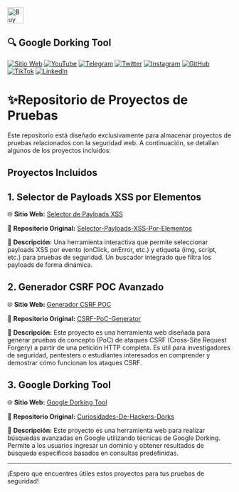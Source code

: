 <a href='https://ko-fi.com/O4O3W3IIA' target='_blank'>
  <img height='36' style='border:0px;height:36px;' src='https://storage.ko-fi.com/cdn/kofi5.png?v=6' border='0' alt='Buy Me a Coffee at ko-fi.com' />
</a>

## 🔍 Google Dorking Tool

[![Sitio Web](https://img.shields.io/badge/Sitio_Web-009ee1?style=for-the-badge&logo=Firefox&logoColor=white)](https://www.curiosidadesdehackers.com)
[![YouTube](https://img.shields.io/badge/Youtube-FF0000?style=for-the-badge&logo=youtube&logoColor=white)](https://www.youtube.com/channel/UCyFq3OKciq3VMNpTmzV1XTA)
[![Telegram](https://img.shields.io/badge/Telegram-0088cc?style=for-the-badge&logo=telegram&logoColor=white)](https://t.me/CuriosidadesDeHackers)
[![Twitter](https://img.shields.io/badge/X-1d9bf0?style=for-the-badge&logo=x&logoColor=white)](https://twitter.com/HackersCuriosos)
[![Instagram](https://img.shields.io/badge/Instagram-e1306c?style=for-the-badge&logo=instagram&logoColor=white)](https://www.instagram.com/curiosidadesdehackers/)
[![GitHub](https://img.shields.io/badge/GitHub-000?style=for-the-badge&logo=github&logoColor=white)](https://github.com/CuriosidadesDeHackers)
[![TikTok](https://img.shields.io/badge/TikTok-000000?style=for-the-badge&logo=tiktok&logoColor=white)](https://www.tiktok.com/@curiosidadesdehackers)
[![LinkedIn](https://img.shields.io/badge/LinkedIn-0077b5?style=for-the-badge&logo=linkedin&logoColor=white)](https://es.linkedin.com/in/manuel-mart%C3%ADnez-curiosidades-de-hackers-55b245289)

# ✨Repositorio de Proyectos de Pruebas

Este repositorio está diseñado exclusivamente para almacenar proyectos de pruebas relacionados con la seguridad web. A continuación, se detallan algunos de los proyectos incluidos:

## Proyectos Incluidos

## 1. Selector de Payloads XSS por Elementos

🌐 **Sitio Web:** [Selector de Payloads XSS](https://csrf.curiosidadesdehackers.com/xss.html)

📂 **Repositorio Original:** [Selector-Payloads-XSS-Por-Elementos](https://github.com/CuriosidadesDeHackers/Selector-Payloads-XSS-Por-Elementos)

📌 **Descripción:**
Una herramienta interactiva que permite seleccionar payloads XSS por evento (onClick, onError, etc.) y etiqueta (img, script, etc.) para pruebas de seguridad.
Un buscador integrado que filtra los payloads de forma dinámica.


## 2. Generador CSRF POC Avanzado

🌐 **Sitio Web:** [Generador CSRF POC](https://csrf.curiosidadesdehackers.com/)

📂 **Repositorio Original:** [CSRF-PoC-Generator](https://github.com/CuriosidadesDeHackers/CSRF-PoC-Generator)

📌 **Descripción:**
Este proyecto es una herramienta web diseñada para generar pruebas de concepto (PoC) de ataques CSRF (Cross-Site Request Forgery) a partir de una petición HTTP completa. Es útil para investigadores de seguridad, pentesters o estudiantes interesados en comprender y demostrar cómo funcionan los ataques CSRF.


## 3. Google Dorking Tool

🌐 **Sitio Web:** [Google Dorking Tool](https://csrf.curiosidadesdehackers.com/dorks.html)

📂 **Repositorio Original:** [Curiosidades-De-Hackers-Dorks](https://github.com/CuriosidadesDeHackers/Curiosidades-De-Hackers-Dorks)

📌 **Descripción:**
Este proyecto es una herramienta web para realizar búsquedas avanzadas en Google utilizando técnicas de Google Dorking. Permite a los usuarios ingresar un dominio y obtener resultados de búsqueda específicos basados en consultas predefinidas.

---

¡Espero que encuentres útiles estos proyectos para tus pruebas de seguridad!
